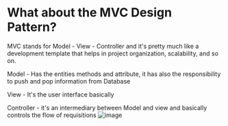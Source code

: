 # What about the MVC Design Pattern?

MVC stands for Model - View - Controller and it's pretty much like a development template that helps in project organization, scalability, and so on.

Model - Has the entities methods and attribute, it has also the responsibility to push and pop information from Database 

View - It's the user interface basically

Controller - it's an intermediary between Model and view and basically controls the flow of requisitions
![image](https://user-images.githubusercontent.com/46137597/111097437-45b6fd00-8520-11eb-80a4-85d78327b408.png)
